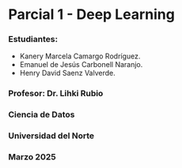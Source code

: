 # Parcial 1 - Deep Learning

### Estudiantes:
- Kanery Marcela Camargo Rodríguez.
- Emanuel de Jesús Carbonell Naranjo.
- Henry David Saenz Valverde.

### Profesor: Dr. Lihki Rubio 

### Ciencia de Datos

### Universidad del Norte

### Marzo 2025
